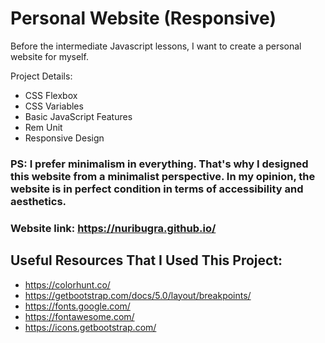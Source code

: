 # Personal Website (Responsive)

Before the intermediate Javascript lessons, I want to create a personal website for myself. 

Project Details:
- CSS Flexbox
- CSS Variables
- Basic JavaScript Features
- Rem Unit
- Responsive Design

### PS: I prefer minimalism in everything. That's why I designed this website from a minimalist perspective. In my opinion, the website is in perfect condition in terms of accessibility and aesthetics.

### Website link: https://nuribugra.github.io/

## Useful Resources That I Used This Project:
- https://colorhunt.co/
- https://getbootstrap.com/docs/5.0/layout/breakpoints/
- https://fonts.google.com/
- https://fontawesome.com/
- https://icons.getbootstrap.com/
